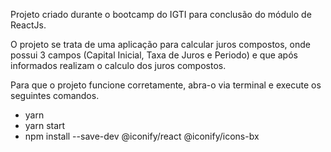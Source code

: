 Projeto criado durante o bootcamp do IGTI para conclusão do módulo de ReactJs.

O projeto se trata de uma aplicação para calcular juros compostos, onde possui 3 campos (Capital Inicial, Taxa de Juros e Periodo) e que após informados realizam o calculo dos juros compostos.

Para que o projeto funcione corretamente, abra-o via terminal e execute os seguintes comandos.
- yarn
- yarn start
- npm install --save-dev @iconify/react @iconify/icons-bx
